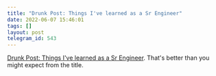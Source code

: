 ```yaml
---
title: "Drunk Post: Things I've learned as a Sr Engineer"
date: 2022-06-07 15:46:01
tags: []
layout: post
telegram_id: 543
---
```


[Drunk Post: Things I've learned as a Sr Engineer](https://www.reddit.com/r/ExperiencedDevs/comments/nmodyl/drunk_post_things_ive_learned_as_a_sr_engineer/). That's better than you might expect from the title.
